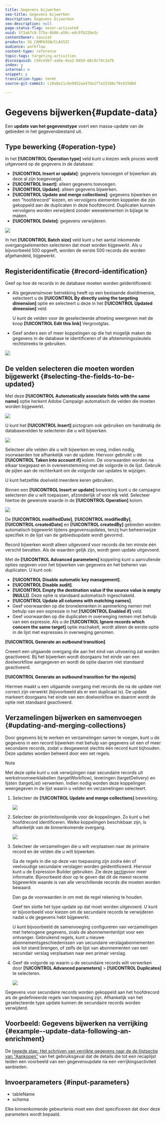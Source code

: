 ```yaml
---
title: Gegevens bijwerken
seo-title: Gegevens bijwerken
description: Gegevens bijwerken
seo-description: null
page-status-flag: never-activated
uuid: 5f3ab7c8-175a-4b06-a50c-edc97b226e3c
contentOwner: sauviat
products: SG_CAMPAIGN/CLASSIC
audience: workflow
content-type: reference
topic-tags: targeting-activities
discoiquuid: c94ce5b7-aa8a-4ea2-845d-68c9c7dc2a7b
index: y
internal: n
snippet: y
translation-type: tm+mt
source-git-commit: c10a0a11c6e9952aa47da1f7a15188c79c62508d

---
```



# Gegevens bijwerken{#update-data}

Een **update van het gegevenstype** voert een massa-update van de gebieden in het gegevensbestand uit.

## Type bewerking {#operation-type}

In het **[!UICONTROL Operation type]** veld kunt u kiezen welk proces wordt uitgevoerd op de gegevens in de database:

* **[!UICONTROL Insert or update]**: gegevens toevoegen of bijwerken als deze al zijn toegevoegd.
* **[!UICONTROL Insert]**: alleen gegevens toevoegen.
* **[!UICONTROL Update]**: alleen gegevens bijwerken.
* **[!UICONTROL Update and merge collections]**: gegevens bijwerken en een &quot;hoofdrecord&quot; kiezen, en vervolgens elementen koppelen die zijn gekoppeld aan de duplicaten in deze hoofdrecord. Duplicaten kunnen vervolgens worden verwijderd zonder weeselementen in bijlage te maken.
* **[!UICONTROL Delete]**: gegevens verwijderen.

![](assets/s_advuser_update_data_1.png)

In het **[!UICONTROL Batch size]** veld kunt u het aantal inkomende overgangselementen selecteren dat moet worden bijgewerkt. Als u bijvoorbeeld 500 opgeeft, worden de eerste 500 records die worden afgehandeld, bijgewerkt.

## Registeridentificatie {#record-identification}

Geef op hoe de records in de database moeten worden geïdentificeerd:

* Als gegevensinvoer betrekking heeft op een bestaande doeldimensie, selecteert u de **[!UICONTROL By directly using the targeting dimension]** optie en selecteert u deze in het **[!UICONTROL Updated dimension]** veld.

   U kunt de velden voor de geselecteerde afmeting weergeven met de knop **[!UICONTROL Edit this link]** Vergrootglas.

* Geef anders een of meer koppelingen op die het mogelijk maken de gegevens in de database te identificeren of de afstemmingssleutels rechtstreeks te gebruiken.

![](assets/s_advuser_update_data_2.png)

## De velden selecteren die moeten worden bijgewerkt {#selecting-the-fields-to-be-updated}

Met deze **[!UICONTROL Automatically associate fields with the same name]** optie herkent Adobe Campaign automatisch de velden die moeten worden bijgewerkt.

![](assets/s_advuser_update_data_3b.png)

U kunt het **[!UICONTROL Insert]** pictogram ook gebruiken om handmatig de databasevelden te selecteren die u wilt bijwerken.

![](assets/s_advuser_update_data_3.png)

Selecteer alle velden die u wilt bijwerken en voeg, indien nodig, voorwaarden toe afhankelijk van de update. Hiervoor gebruikt u de **[!UICONTROL Taken into account if]** kolom. De voorwaarden worden na elkaar toegepast en in overeenstemming met de volgorde in de lijst. Gebruik de pijlen aan de rechterkant om de volgorde van updates te wijzigen.

U kunt hetzelfde doelveld meerdere keren gebruiken.

Binnen een **[!UICONTROL Insert or update]** bewerking kunt u de campagne selecteren die u wilt toepassen, afzonderlijk of voor elk veld. Selecteer hiertoe de gewenste waarde in de **[!UICONTROL Operation]** kolom.

![](assets/s_advuser_update_data_5.png)

De **[!UICONTROL modifiedDate]**, **[!UICONTROL modifiedBy]**, **[!UICONTROL createdDate]** en **[!UICONTROL createdBy]** gebieden worden automatisch bijgewerkt tijdens gegevensupdates, tenzij hun beheerswijze specifiek in de lijst van de gebiedsupdate wordt gevormd.

Record bijwerken wordt alleen uitgevoerd voor records die ten minste één verschil bevatten. Als de waarden gelijk zijn, wordt geen update uitgevoerd.

Met de **[!UICONTROL Advanced parameters]** koppeling kunt u aanvullende opties opgeven voor het bijwerken van gegevens en het beheren van duplicaten. U kunt ook:

* **[!UICONTROL Disable automatic key management]**.
* **[!UICONTROL Disable audit]**.
* **[!UICONTROL Empty the destination value if the source value is empty (NULL)]**. Deze optie is standaard automatisch ingeschakeld.
* **[!UICONTROL Update all columns with matching names]**.
* Geef voorwaarden op die bronelementen in aanmerking nemen met behulp van een expressie in het **[!UICONTROL Enabled if]** veld.
* Geef voorwaarden op die duplicaten in overweging nemen met behulp van een expressie. Als u de **[!UICONTROL Ignore records which concern the same target]** optie inschakelt, wordt alleen de eerste optie in de lijst met expressies in overweging genomen.

**[!UICONTROL Generate an outbound transition]**

Creeert een uitgaande overgang die aan het eind van uitvoering zal worden geactiveerd. Bij het bijwerken wordt doorgaans het einde van een doelworkflow aangegeven en wordt de optie daarom niet standaard geactiveerd.

**[!UICONTROL Generate an outbound transition for the rejects]**

Hiermee maakt u een uitgaande overgang met records die na de update niet correct zijn verwerkt (bijvoorbeeld als er een duplicaat is). De update markeert doorgaans het einde van een doelworkflow en daarom wordt de optie niet standaard geactiveerd.

## Verzamelingen bijwerken en samenvoegen {#updating-and-merging-collections}

Door gegevens bij te werken en verzamelingen samen te voegen, kunt u de gegevens in een record bijwerken met behulp van gegevens uit een of meer secundaire records, zodat u desgewenst slechts één record kunt bijhouden. Deze updates worden beheerd door een set regels.

>[!NOTE]
>
>Met deze optie kunt u ook verwijzingen naar secundaire records uit werkstroomwerktabellen (targetWorkflow), leveringen (targetDelivery) en lijsten (targetList) verwerken. Indien nodig worden deze koppelingen weergegeven in de lijst waarin u velden en verzamelingen selecteert.

1. Selecteer de **[!UICONTROL Update and merge collections]** bewerking.

   ![](assets/update_and_merge_collections1.png)

1. Selecteer de prioriteitsvolgorde voor de koppelingen. Zo kunt u het hoofdrecord identificeren. Welke koppelingen beschikbaar zijn, is afhankelijk van de binnenkomende overgang.

   ![](assets/update_and_merge_collections2.png)

1. Selecteer de verzamelingen die u wilt verplaatsen naar de primaire record en de velden die u wilt bijwerken.

   Ga de regels in die op deze van toepassing zijn zodra één of veelvoudige secundaire verslagen worden geïdentificeerd. Hiervoor kunt u de Expression Builder gebruiken. Zie deze [sectie](../../platform/using/defining-filter-conditions.md#building-expressions)voor meer informatie. Bijvoorbeeld door op te geven dat dit de meest recente bijgewerkte waarde is van alle verschillende records die moeten worden bewaard.

   Dan ga de voorwaarden in om met de regel rekening te houden.

   Geef ten slotte het type update op dat moet worden uitgevoerd. U kunt er bijvoorbeeld voor kiezen om de secundaire records te verwijderen nadat u de gegevens hebt bijgewerkt.

   U kunt bijvoorbeeld de samenvoeging configureren van verzamelingen met heterogene gegevens, zoals de abonnementenlijst voor een ontvanger. Gebruikend regels, kunt u nieuwe abonnementsgeschiedenissen van secundaire verslagabonnementen ook tot stand brengen, of zelfs de lijst van abonnementen van een secundair verslag verplaatsen naar een primair verslag.

1. Geef de volgorde op waarin u de secundaire records wilt verwerken door **[!UICONTROL Advanced parameters]** > **[!UICONTROL Duplicates]** te selecteren.

   ![](assets/update_and_merge_collections3.png)

Gegevens voor secundaire records worden gekoppeld aan het hoofdrecord als de gedefinieerde regels van toepassing zijn. Afhankelijk van het geselecteerde type update kunnen de secundaire records worden verwijderd.

## Voorbeeld: Gegevens bijwerken na verrijking {#example--update-data-following-an-enrichment}

De [tweede stap: Het schrijven van verrijkte gegevens naar de de lijstsectie van &quot;Aankopen&quot;](../../workflow/using/creating-a-summary-list.md#step-2--writing-enriched-data-to-the--purchases--table) van het gebruiksgeval dat de details die tot een recaplijst leiden een voorbeeld van een gegevensupdate na een verrijkingsactiviteit aanbieden.

## Invoerparameters {#input-parameters}

* tableName
* schema

Elke binnenkomende gebeurtenis moet een doel specificeren dat door deze parameters wordt bepaald.
